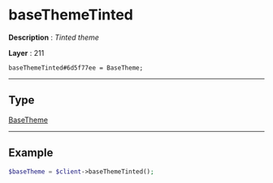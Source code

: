# baseThemeTinted

**Description** : *Tinted theme*

**Layer** : 211

```tl
baseThemeTinted#6d5f77ee = BaseTheme;
```

---

## Type

[BaseTheme](type/BaseTheme)

---

## Example

```php
$baseTheme = $client->baseThemeTinted();
```